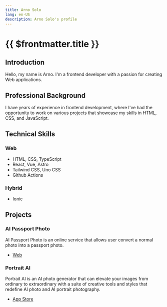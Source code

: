 ```yaml
---
title: Arno Solo
lang: en-US
description: Arno Solo's profile
---
```


<script setup lang="ts">
import YearsElapsed from './components/YearsElapsed.vue'
</script>

# {{ $frontmatter.title }}

## Introduction

Hello, my name is Arno. I'm a frontend developer with a passion for creating Web applications.

## Professional Background

I have <YearsElapsed /> years of experience in frontend development, where I've had the opportunity to work on various projects that showcase my skills in HTML, CSS, and JavaScript.

## Technical Skills

### Web

- HTML, CSS, TypeScript
- React, Vue, Astro
- Tailwind CSS, Uno CSS
- Github Actions

### Hybrid

- Ionic

## Projects

### AI Passport Photo

AI Passport Photo is an online service that allows user convert a normal photo into a passport photo.
- [Web](https://aipassportphoto.com/)

### Portrait AI

Portrait AI is an AI photo generator that can elevate your images from ordinary to extraordinary with a suite of creative tools and styles that redefine AI photo and AI portrait photography.
- [App Store](https://apps.apple.com/us/app/portrait-ai-photo-generator/id6502435202)
